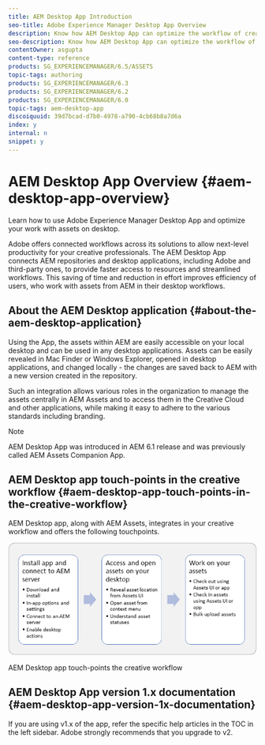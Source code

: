 ```yaml
---
title: AEM Desktop App Introduction
seo-title: Adobe Experience Manager Desktop App Overview
description: Know how AEM Desktop App can optimize the workflow of creative users when using enterprise assets directly from their desktop.
seo-description: Know how AEM Desktop App can optimize the workflow of creative users when using enterprise assets directly from their desktop.
contentOwner: asgupta
content-type: reference
products: SG_EXPERIENCEMANAGER/6.5/ASSETS
topic-tags: authoring
products: SG_EXPERIENCEMANAGER/6.3
products: SG_EXPERIENCEMANAGER/6.2
products: SG_EXPERIENCEMANAGER/6.0
topic-tags: aem-desktop-app
discoiquuid: 39d7bcad-d7b0-4978-a790-4cb68b8a7d6a
index: y
internal: n
snippet: y
---
```


# AEM Desktop App Overview {#aem-desktop-app-overview}

Learn how to use Adobe Experience Manager Desktop App and optimize your work with assets on desktop.

Adobe offers connected workflows across its solutions to allow next-level productivity for your creative professionals. The AEM Desktop App connects AEM repositories and desktop applications, including Adobe and third-party ones, to provide faster access to resources and streamlined workflows. This saving of time and reduction in effort improves efficiency of users, who work with assets from AEM in their desktop workflows.

## About the AEM Desktop application {#about-the-aem-desktop-application}

Using the App, the assets within AEM are easily accessible on your local desktop and can be used in any desktop applications. Assets can be easily revealed in Mac Finder or Windows Explorer, opened in desktop applications, and changed locally - the changes are saved back to AEM with a new version created in the repository.

Such an integration allows various roles in the organization to manage the assets centrally in AEM Assets and to access them in the Creative Cloud and other applications, while making it easy to adhere to the various standards including branding.

>[!NOTE]
>
>AEM Desktop App was introduced in AEM 6.1 release and was previously called AEM Assets Companion App.

## AEM Desktop app touch-points in the creative workflow {#aem-desktop-app-touch-points-in-the-creative-workflow}

AEM Desktop app, along with AEM Assets, integrates in your creative workflow and offers the following touchpoints.

![AEM Desktop app touch-points the creative workflow](assets/aem_desktopapp_workflow.png)

AEM Desktop app touch-points the creative workflow

## AEM Desktop App version 1.x documentation {#aem-desktop-app-version-1x-documentation}

If you are using v1.x of the app, refer the specific help articles in the TOC in the left sidebar. Adobe strongly recommends that you upgrade to v2.